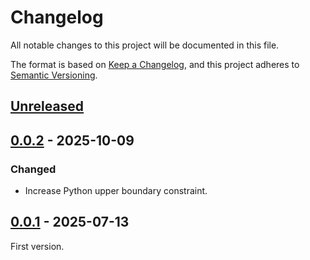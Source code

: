 <!-- markdownlint-configure-file {"MD024": { "siblings_only": true } } -->

# Changelog

All notable changes to this project will be documented in this file.

The format is based on [Keep a Changelog](https://keepachangelog.com/en/1.0.0/), and this project
adheres to [Semantic Versioning](https://semver.org/spec/v2.0.0.html).

## [Unreleased]

## [0.0.2] - 2025-10-09

### Changed

- Increase Python upper boundary constraint.

## [0.0.1] - 2025-07-13

First version.

[unreleased]: https://github.com/Tatsh/cz-path/compare/v0.0.2...HEAD
[0.0.2]: https://github.com/Tatsh/cz-path/compare/v0.0.1...v0.0.2
[0.0.1]: https://github.com/Tatsh/cz-path/releases/tag/v0.0.1
